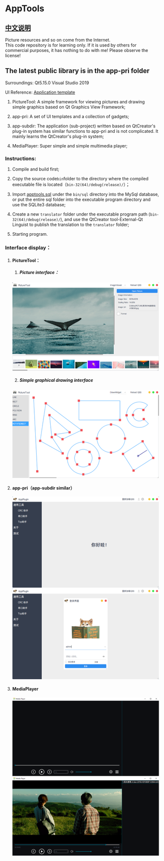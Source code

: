 # AppTools  

## [中文说明](README.md)  

Picture resources and so on come from the Internet.  
This code repository is for learning only. If it is used by others for commercial purposes, it has nothing to do with me! Please observe the license!  



## The latest public library is in the app-pri folder  



Surroundings: Qt5.15.0	Visual Studio 2019  

UI Reference: [ Application template ](https://github.com/xtuer/template-app/tree/master/template-qt "xtuer/template-app")  

1. PictureTool:  A simple framework for viewing pictures and drawing simple graphics based on Qt Graphics View Framework;

2. app-pri:  A set of UI templates and a collection of gadgets;    

3. app-subdir:  The application (sub-project) written based on QtCreator's plug-in system has similar functions to app-pri and is not complicated. It mainly learns the QtCreator's plug-in system;  

4. MediaPlayer: Super simple and simple multimedia player;  

   

### Instructions:  

1. Compile and build first;  
2. Copy the source code`bin`folder to the directory where the compiled executable file is located（`bin-32(64)/debug(release)/`）；  
3. Import [apptools.sql](bin/sql/apptools.sql) under the `bin/sql` directory into the MySql database, or put the entire sql folder into the executable program directory and use the SQLite3 database;  
4. Create a new `translator` folder under the executable program path (`bin-32(64)/debug(release)/`), and use the QtCreator tool-External-Qt Linguist to publish the translation to the `translator` folder; 

5. Starting program.  

   

### Interface display：  

1. #### PictureTool：  

   1. ##### Picture interface：  
   
   <div align=center><img src="PictureTool/doc/ImageView.png"></div>  
   
   2. ##### Simple graphical drawing interface  

   <div align=center><img src="PictureTool/doc/DrawScene.png"></div>  
   
2. #### app-pri（app-subdir similar）  
   
   <div align=center><img src="app-subdir/doc/MainWindow.png"></div>  
   
   <div align=center><img src="app-subdir/doc/LoginWidget.png"></div>  
   
3. #### MediaPlayer  

   <div align=center><img src="MediaPlayer/doc/MediaPlayer.png"></div>  
   
   <div align=center><img src="MediaPlayer/doc/MediaPalyer_A.SUN.png"></div>  
   